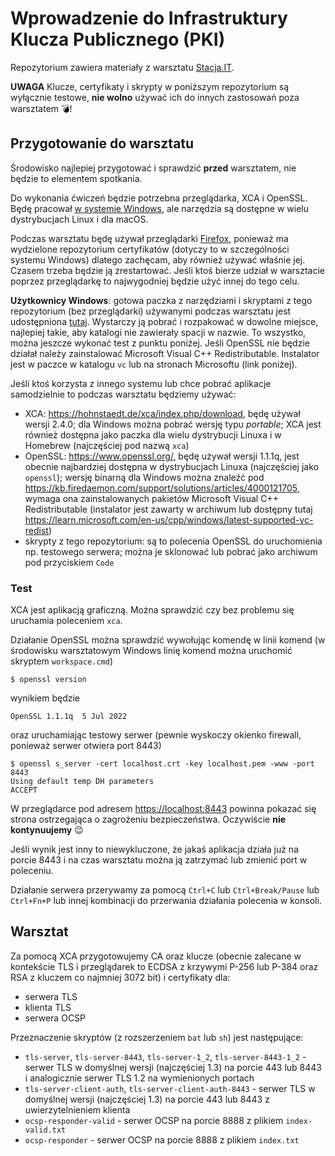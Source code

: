 # Wprowadzenie do Infrastruktury Klucza Publicznego (PKI)

Repozytorium zawiera materiały z warsztatu [Stacja.IT](https://stacja.it/).

**UWAGA** Klucze, certyfikaty i skrypty w poniższym repozytorium są wyłącznie
testowe, **nie wolno** używać ich do innych zastosowań poza warsztatem 💣!

## Przygotowanie do warsztatu

Środowisko najlepiej przygotować i sprawdzić **przed** warsztatem, nie będzie to
elementem spotkania.

Do wykonania ćwiczeń będzie potrzebna przeglądarka, XCA i OpenSSL. Będę pracował
[w systemie Windows](https://www.statista.com/statistics/268237/global-market-share-held-by-operating-systems-since-2009/),
ale narzędzia są dostępne w wielu dystrybucjach Linux i dla macOS.

Podczas warsztatu będę używał przeglądarki [Firefox](https://www.mozilla.org/),
ponieważ ma wydzielone repozytorium certyfikatów (dotyczy to w szczególności
systemu Windows) dlatego zachęcam, aby również używać właśnie jej. Czasem
trzeba będzie ją zrestartować. Jeśli ktoś bierze udział w warsztacie poprzez
przeglądarkę to najwygodniej będzie użyć innej do tego celu.

**Użytkownicy Windows**: gotowa paczka z narzędziami i skryptami z tego
repozytorium (bez przeglądarki) używanymi podczas warsztatu jest udostępniona
[tutaj](https://drive.google.com/drive/folders/1DDI8bwX0IW32K90wSJr22Pmt4R0oHm0a?usp=sharing).
Wystarczy ją pobrać i rozpakować w dowolne miejsce, najlepiej takie, aby
katalogi nie zawierały spacji w nazwie. To wszystko, można jeszcze wykonać test
z punktu poniżej. Jeśli OpenSSL nie będzie działał należy zainstalować Microsoft
Visual C++ Redistributable. Instalator jest w paczce w katalogu `vc` lub na
stronach Microsoftu (link poniżej).

Jeśli ktoś korzysta z innego systemu lub chce pobrać aplikacje samodzielnie to
podczas warsztatu będziemy używać:

- XCA: <https://hohnstaedt.de/xca/index.php/download>, będę używał wersji 2.4.0;
  dla Windows można pobrać  wersję typu *portable*; XCA jest również dostępna
  jako paczka dla wielu dystrybucji Linuxa i w Homebrew (najczęściej pod nazwą
  `xca`)
- OpenSSL: <https://www.openssl.org/>, będę używał wersji 1.1.1q, jest obecnie
  najbardziej dostępna w dystrybucjach Linuxa (najczęściej jako `openssl`);
  wersję binarną dla Windows można znaleźć pod
  <https://kb.firedaemon.com/support/solutions/articles/4000121705>, wymaga ona
  zainstalowanych pakietów Microsoft Visual C++ Redistributable (instalator jest
  zawarty w archiwum lub dostępny tutaj
  <https://learn.microsoft.com/en-us/cpp/windows/latest-supported-vc-redist>)
- skrypty z tego repozytorium: są to polecenia OpenSSL do uruchomienia np.
  testowego serwera; można je sklonować lub pobrać jako archiwum pod przyciskiem
  `Code`

### Test

XCA jest aplikacją graficzną. Można sprawdzić czy bez problemu się uruchamia
poleceniem `xca`.

Działanie OpenSSL można sprawdzić wywołując komendę w linii komend (w środowisku
warsztatowym Windows linię komend można uruchomić skryptem `workspace.cmd`)

    $ openssl version

wynikiem będzie

    OpenSSL 1.1.1q  5 Jul 2022

oraz uruchamiając testowy serwer (pewnie wyskoczy okienko firewall, ponieważ
serwer otwiera port 8443)

    $ openssl s_server -cert localhost.crt -key localhost.pem -www -port 8443
    Using default temp DH parameters
    ACCEPT

W przeglądarce pod adresem <https://localhost:8443> powinna pokazać się strona
ostrzegająca o zagrożeniu bezpieczeństwa. Oczywiście **nie kontynuujemy** 😉

Jeśli wynik jest inny to niewykluczone, że jakaś aplikacja działa już na porcie
8443 i na czas warsztatu można ją zatrzymać lub zmienić port w poleceniu.

Działanie serwera przerywamy za pomocą `Ctrl+C` lub `Ctrl+Break/Pause` lub
`Ctrl+Fn+P` lub innej kombinacji do przerwania działania polecenia w konsoli.

## Warsztat

Za pomocą XCA przygotowujemy CA oraz klucze (obecnie zalecane w kontekście TLS
i przeglądarek to ECDSA z krzywymi P-256 lub P-384 oraz RSA z kluczem co
najmniej 3072 bit) i certyfikaty dla:

- serwera TLS
- klienta TLS
- serwera OCSP

Przeznaczenie skryptów (z rozszerzeniem `bat` lub `sh`) jest następujące:

- `tls-server`, `tls-server-8443`, `tls-server-1_2`, `tls-server-8443-1_2` -
  serwer TLS w domyślnej wersji (najczęściej 1.3) na porcie 443 lub 8443
  i analogicznie serwer TLS 1.2 na wymienionych portach
- `tls-server-client-auth`, `tls-server-client-auth-8443` -
  serwer TLS w domyślnej wersji (najczęściej 1.3) na porcie 443 lub 8443
  z uwierzytelnieniem klienta
- `ocsp-responder-valid` - serwer OCSP na porcie 8888 z plikiem `index-valid.txt`
- `ocsp-responder` - serwer OCSP na porcie 8888 z plikiem `index.txt`

